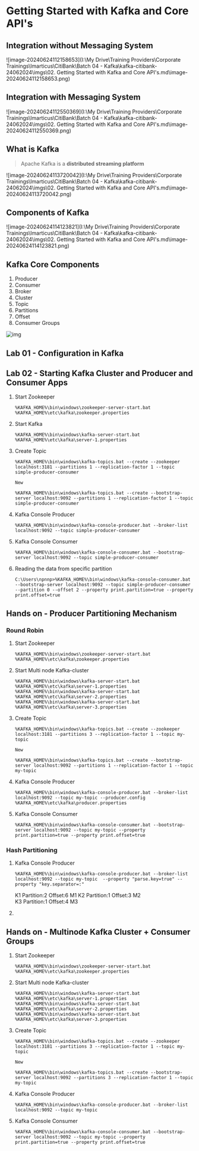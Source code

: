 # Getting Started with Kafka and Core API's

## **Integration without Messaging System**

![image-20240624112158653](I:\My Drive\Training Providers\Corporate Trainings\Imarticus\CitiBank\Batch 04 - Kafka\kafka-citibank-24062024\imgs\02. Getting Started with Kafka and Core API's.md\image-20240624112158653.png)

## Integration with Messaging System

![image-20240624112550369](I:\My Drive\Training Providers\Corporate Trainings\Imarticus\CitiBank\Batch 04 - Kafka\kafka-citibank-24062024\imgs\02. Getting Started with Kafka and Core API's.md\image-20240624112550369.png)

## What is Kafka

> Apache Kafka is a **distributed streaming platform**

![image-20240624113720042](I:\My Drive\Training Providers\Corporate Trainings\Imarticus\CitiBank\Batch 04 - Kafka\kafka-citibank-24062024\imgs\02. Getting Started with Kafka and Core API's.md\image-20240624113720042.png)

## Components of Kafka

![image-20240624114123821](I:\My Drive\Training Providers\Corporate Trainings\Imarticus\CitiBank\Batch 04 - Kafka\kafka-citibank-24062024\imgs\02. Getting Started with Kafka and Core API's.md\image-20240624114123821.png)

## Kafka Core Components

1. Producer
2. Consumer
3. Broker
4. Cluster
5. Topic
6. Partitions
7. Offset
8. Consumer Groups

![img](https://lh7-us.googleusercontent.com/slidesz/AGV_vUeTDBbG9mcgW6za1G7wxWEdjFKLMHFs3qR07WfLkGPRXWuW7hfbM4FmrmDSmB0xFphgGm8BA-6X6vzLqi7ZPwlzycycqUddmrTYnApIzsGYFfkkuBL6ZygvxXQ76fXMz_zakTenmFfqXlsFanbdENDpNIXAIcQXxDK4rg=s2048?key=W40hPsWoPkvtYSln7ViuqQ)

## Lab 01 - Configuration in Kafka



## Lab 02 - Starting Kafka Cluster and Producer and Consumer Apps

1. Start Zookeeper

   ```
   %KAFKA_HOME%\bin\windows\zookeeper-server-start.bat %KAFKA_HOME%\etc\kafka\zookeeper.properties
   ```

2. Start Kafka

   ```
   %KAFKA_HOME%\bin\windows\kafka-server-start.bat %KAFKA_HOME%\etc\kafka\server-1.properties
   ```

3. Create Topic

   ```
   %KAFKA_HOME%\bin\windows\kafka-topics.bat --create --zookeeper localhost:3181 --partitions 1 --replication-factor 1 --topic simple-producer-consumer
   
   New
   
   %KAFKA_HOME%\bin\windows\kafka-topics.bat --create --bootstrap-server localhost:9092 --partitions 1 --replication-factor 1 --topic simple-producer-consumer
   ```

4. Kafka Console Producer

   ```
   %KAFKA_HOME%\bin\windows\kafka-console-producer.bat --broker-list localhost:9092 --topic simple-producer-consumer
   ```

5. Kafka Console Consumer

   ```
   %KAFKA_HOME%\bin\windows\kafka-console-consumer.bat --bootstrap-server localhost:9092 --topic simple-producer-consumer
   ```

6. Reading the data from specific partition

   ```
   C:\Users\npnnp>%KAFKA_HOME%\bin\windows\kafka-console-consumer.bat --bootstrap-server localhost:9092 --topic simple-producer-consumer --partition 0 --offset 2 --property print.partition=true --property print.offset=true
   ```

## Hands on - Producer Partitioning Mechanism

### Round Robin

1. Start Zookeeper

   ```
   %KAFKA_HOME%\bin\windows\zookeeper-server-start.bat %KAFKA_HOME%\etc\kafka\zookeeper.properties
   ```

2. Start Multi node Kafka-cluster

   ```
   %KAFKA_HOME%\bin\windows\kafka-server-start.bat %KAFKA_HOME%\etc\kafka\server-1.properties
   %KAFKA_HOME%\bin\windows\kafka-server-start.bat %KAFKA_HOME%\etc\kafka\server-2.properties
   %KAFKA_HOME%\bin\windows\kafka-server-start.bat %KAFKA_HOME%\etc\kafka\server-3.properties
   ```

3. Create Topic

   ```
   %KAFKA_HOME%\bin\windows\kafka-topics.bat --create --zookeeper localhost:3181 --partitions 3 --replication-factor 1 --topic my-topic
   
   New
   
   %KAFKA_HOME%\bin\windows\kafka-topics.bat --create --bootstrap-server localhost:9092 --partitions 1 --replication-factor 1 --topic my-topic
   ```

4. Kafka Console Producer

   ```
   %KAFKA_HOME%\bin\windows\kafka-console-producer.bat --broker-list localhost:9092 --topic my-topic --producer.config %KAFKA_HOME%\etc\kafka\producer.properties
   ```

5. Kafka Console Consumer

   ```
   %KAFKA_HOME%\bin\windows\kafka-console-consumer.bat --bootstrap-server localhost:9092 --topic my-topic --property print.partition=true --property print.offset=true
   ```

### Hash Partitioning

1. Kafka Console Producer

   ```
   %KAFKA_HOME%\bin\windows\kafka-console-producer.bat --broker-list localhost:9092 --topic my-topic  --property "parse.key=true" --property "key.separator=:"
   ```

   K1 Partition:2     Offset:6        M1 
   K2 Partition:1     Offset:3        M2  
   K3 Partition:1     Offset:4        M3

5. 

## Hands on - Multinode Kafka Cluster + Consumer Groups

1. Start Zookeeper

   ```
   %KAFKA_HOME%\bin\windows\zookeeper-server-start.bat %KAFKA_HOME%\etc\kafka\zookeeper.properties
   ```

2. Start Multi node Kafka-cluster

   ```
   %KAFKA_HOME%\bin\windows\kafka-server-start.bat %KAFKA_HOME%\etc\kafka\server-1.properties
   %KAFKA_HOME%\bin\windows\kafka-server-start.bat %KAFKA_HOME%\etc\kafka\server-2.properties
   %KAFKA_HOME%\bin\windows\kafka-server-start.bat %KAFKA_HOME%\etc\kafka\server-3.properties
   ```

3. Create Topic

   ```
   %KAFKA_HOME%\bin\windows\kafka-topics.bat --create --zookeeper localhost:3181 --partitions 3 --replication-factor 1 --topic my-topic
   
   New
   
   %KAFKA_HOME%\bin\windows\kafka-topics.bat --create --bootstrap-server localhost:9092 --partitions 3 --replication-factor 1 --topic my-topic
   ```

4. Kafka Console Producer

   ```
   %KAFKA_HOME%\bin\windows\kafka-console-producer.bat --broker-list localhost:9092 --topic my-topic
   ```

5. Kafka Console Consumer

   ```
   %KAFKA_HOME%\bin\windows\kafka-console-consumer.bat --bootstrap-server localhost:9092 --topic my-topic --property print.partition=true --property print.offset=true
   ```

   